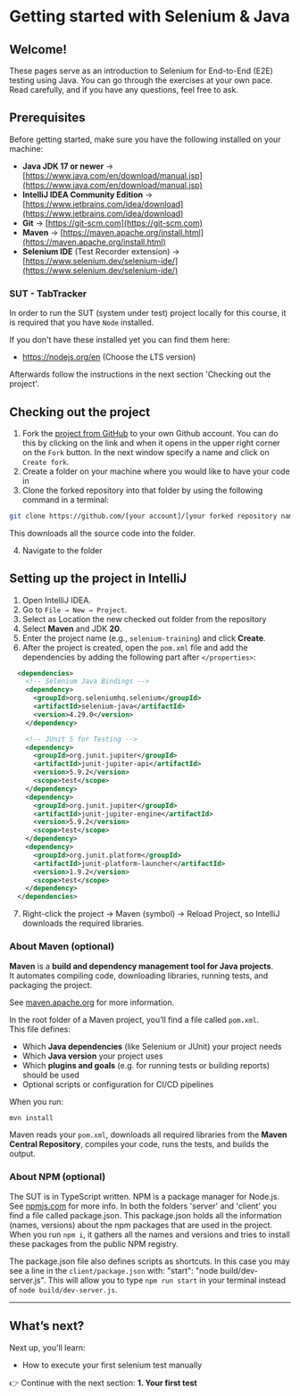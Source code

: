 # Getting started with Selenium & Java

## Welcome!

These pages serve as an introduction to Selenium for End-to-End (E2E) testing using Java. You can go through the exercises at your own pace. Read carefully, and if you have any questions, feel free to ask.

## Prerequisites

Before getting started, make sure you have the following installed on your machine:

- **Java JDK 17 or newer** → [https://www.java.com/en/download/manual.jsp](https://www.java.com/en/download/manual.jsp)
- **IntelliJ IDEA Community Edition** → [https://www.jetbrains.com/idea/download](https://www.jetbrains.com/idea/download)
- **Git** → [https://git-scm.com](https://git-scm.com)
- **Maven** → [https://maven.apache.org/install.html](https://maven.apache.org/install.html)
- **Selenium IDE** (Test Recorder extension) → [https://www.selenium.dev/selenium-ide/](https://www.selenium.dev/selenium-ide/)

### SUT - TabTracker

In order to run the SUT (system under test) project locally for this course, it is required that you have `Node` installed.

If you don't have these installed yet you can find them here:

- https://nodejs.org/en (Choose the LTS version)

Afterwards follow the instructions in the next section 'Checking out the project'.

## Checking out the project

1. Fork the [project from GitHub](https://github.com/Xebia-Switzerland-AG/ta-training) to your own Github account. You can do this by clicking on the link and when it opens in the upper right corner on the `Fork` button. In the next window specify a name and click on `Create fork`.
2. Create a folder on your machine where you would like to have your code in
3. Clone the forked repository into that folder by using the following command in a terminal:

``` bash
git clone https://github.com/[your account]/[your forked repository name].git [your directory]
```

This downloads all the source code into the folder.

4. Navigate to the folder

## Setting up the project in IntelliJ

1. Open IntelliJ IDEA.
2. Go to `File → New → Project`.
3. Select as Location the new checked out folder from the repository 
4. Select **Maven** and JDK **20**.
5. Enter the project name (e.g., `selenium-training`) and click **Create**.
6. After the project is created, open the `pom.xml` file and add the dependencies by adding the following part after `</properties>`:

```xml
  <dependencies>
    <!-- Selenium Java Bindings -->
    <dependency>
      <groupId>org.seleniumhq.selenium</groupId>
      <artifactId>selenium-java</artifactId>
      <version>4.29.0</version>
    </dependency>

    <!-- JUnit 5 for Testing -->
    <dependency>
      <groupId>org.junit.jupiter</groupId>
      <artifactId>junit-jupiter-api</artifactId>
      <version>5.9.2</version>
      <scope>test</scope>
    </dependency>
    <dependency>
      <groupId>org.junit.jupiter</groupId>
      <artifactId>junit-jupiter-engine</artifactId>
      <version>5.9.2</version>
      <scope>test</scope>
    </dependency>
    <dependency>
      <groupId>org.junit.platform</groupId>
      <artifactId>junit-platform-launcher</artifactId>
      <version>1.9.2</version>
      <scope>test</scope>
    </dependency>
  </dependencies>
```
7. Right-click the project → Maven (symbol) → Reload Project, so IntelliJ downloads the required libraries.

### About Maven (optional)
**Maven** is a **build and dependency management tool for Java projects**.  
It automates compiling code, downloading libraries, running tests, and packaging the project.

See [maven.apache.org](https://maven.apache.org/guides/index.html) for more information.

In the root folder of a Maven project, you’ll find a file called `pom.xml`.  
This file defines:

- Which **Java dependencies** (like Selenium or JUnit) your project needs
- Which **Java version** your project uses
- Which **plugins and goals** (e.g. for running tests or building reports) should be used
- Optional scripts or configuration for CI/CD pipelines

When you run:

```bash
mvn install
```

Maven reads your `pom.xml`, downloads all required libraries from the **Maven Central Repository**, compiles your code, runs the tests, and builds the output.

### About NPM (optional)

The SUT is in TypeScript written. NPM is a package manager for Node.js. See [npmjs.com](https://docs.npmjs.com/getting-started/what-is-npm#what-is-npm) for more info.
In both the folders 'server' and 'client' you find a file called package.json.
This package.json holds all the information (names, versions) about the npm packages that are used in the project.
When you run `npm i`, it gathers all the names and versions and tries to install these packages from the public NPM registry.

The package.json file also defines scripts as shortcuts.
In this case you may see a line in the `client/package.json` with: "start": "node build/dev-server.js".
This will allow you to type `npm run start` in your terminal instead of `node build/dev-server.js`.


---

## What’s next?

Next up, you'll learn:

- How to execute your first selenium test manually

👉 Continue with the next section: **1. Your first test**
